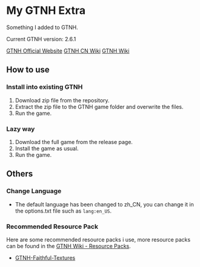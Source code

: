 # My GTNH Extra

Something I added to GTNH.

Current GTNH version: 2.6.1

[GTNH Official Website](https://www.gtnewhorizons.com/)
[GTNH CN Wiki](https://gtnh.huijiwiki.com/)
[GTNH Wiki](https://gtnh.miraheze.org/wiki/Main_Page)

## How to use

### Install into existing GTNH

1. Download zip file from the repository.
2. Extract the zip file to the GTNH game folder and overwrite the files.
3. Run the game.

### Lazy way

1. Download the full game from the release page.
2. Install the game as usual.
3. Run the game.

## Others

### Change Language

- The default language has been changed to zh_CN, you can change it in the options.txt file such as `lang:en_US`.

### Recommended Resource Pack

Here are some recommended resource packs i use, more resource packs can be found in the [GTNH Wiki - Resource Packs](https://wiki.gtnewhorizons.com/wiki/Resource_Packs).

- [GTNH-Faithful-Textures](https://github.com/Ethryan/GTNH-Faithful-Textures.git)